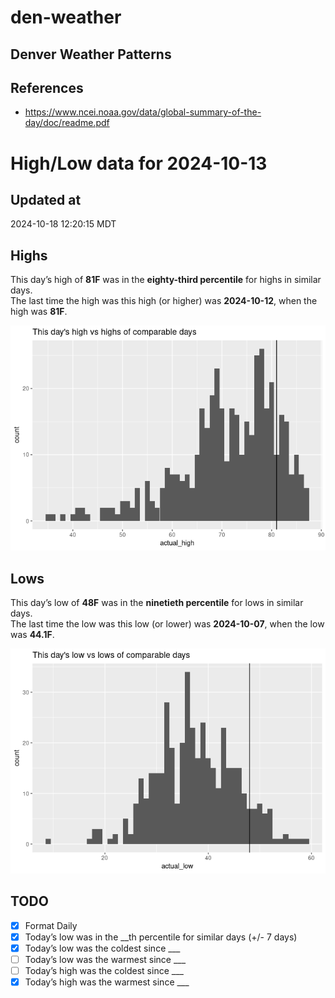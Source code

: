 

# den-weather

## Denver Weather Patterns

## References

- <https://www.ncei.noaa.gov/data/global-summary-of-the-day/doc/readme.pdf>

# High/Low data for 2024-10-13

## Updated at

2024-10-18 12:20:15 MDT

## Highs

This day’s high of **81F** was in the **eighty-third percentile** for
highs in similar days.  
The last time the high was this high (or higher) was **2024-10-12**,
when the high was **81F**.

![](readme_files/figure-commonmark/unnamed-chunk-4-1.png)

## Lows

This day’s low of **48F** was in the **ninetieth percentile** for lows
in similar days.  
The last time the low was this low (or lower) was **2024-10-07**, when
the low was **44.1F**.

![](readme_files/figure-commonmark/unnamed-chunk-6-1.png)

## TODO

- [x] Format Daily
- [x] Today’s low was in the \_\_th percentile for similar days (+/- 7
  days)
- [x] Today’s low was the coldest since \_\_\_
- [ ] Today’s low was the warmest since \_\_\_
- [ ] Today’s high was the coldest since \_\_\_
- [x] Today’s high was the warmest since \_\_\_
